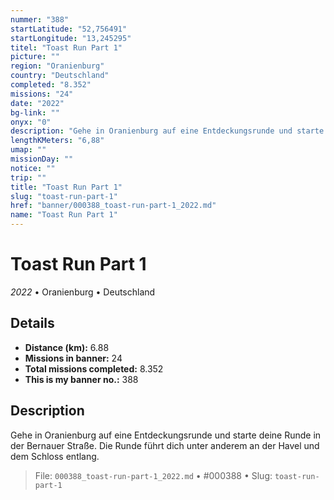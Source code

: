 ```yaml
---
nummer: "388"
startLatitude: "52,756491"
startLongitude: "13,245295"
titel: "Toast Run Part 1"
picture: ""
region: "Oranienburg"
country: "Deutschland"
completed: "8.352"
missions: "24"
date: "2022"
bg-link: ""
onyx: "0"
description: "Gehe in Oranienburg auf eine Entdeckungsrunde und starte deine Runde in der Bernauer Straße.\nDie Runde führt dich unter anderem an der Havel und dem Schloss entlang."
lengthKMeters: "6,88"
umap: ""
missionDay: ""
notice: ""
trip: ""
title: "Toast Run Part 1"
slug: "toast-run-part-1"
href: "banner/000388_toast-run-part-1_2022.md"
name: "Toast Run Part 1"
---
```

# Toast Run Part 1

*2022* • Oranienburg • Deutschland





## Details
- **Distance (km):** 6.88
- **Missions in banner:** 24
- **Total missions completed:** 8.352
- **This is my banner no.:** 388



## Description
Gehe in Oranienburg auf eine Entdeckungsrunde und starte deine Runde in der Bernauer Straße.
Die Runde führt dich unter anderem an der Havel und dem Schloss entlang.




> File: `000388_toast-run-part-1_2022.md`
> • #000388
> • Slug: `toast-run-part-1`

